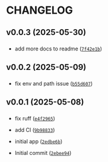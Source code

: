 # CHANGELOG



## v0.0.3 (2025-05-30)

###  

* add more docs to readme ([`7f42e1b`](https://github.com/WIPACrepo/wlcg-token-claims/commit/7f42e1baec6f0df815c97dc65919e998a8654388))


## v0.0.2 (2025-05-09)

###  

* fix env and path issue ([`b55d607`](https://github.com/WIPACrepo/wlcg-token-claims/commit/b55d6075c1107ffa26b478d518c9413ced4086c8))


## v0.0.1 (2025-05-08)

###  

* fix ruff ([`e4f2965`](https://github.com/WIPACrepo/wlcg-token-claims/commit/e4f296581cf0ef7f1de4e50af0eb68e2d0d54e7a))

* add CI ([`9b98833`](https://github.com/WIPACrepo/wlcg-token-claims/commit/9b98833471df0412b289481ab5c8fa3eeb3ba8aa))

* initial app ([`2edbe6b`](https://github.com/WIPACrepo/wlcg-token-claims/commit/2edbe6bb6a84873efffc14789fcd162596fecf16))

* Initial commit ([`2ebee94`](https://github.com/WIPACrepo/wlcg-token-claims/commit/2ebee942a726ba804631f5713fe71e903f1502f3))
